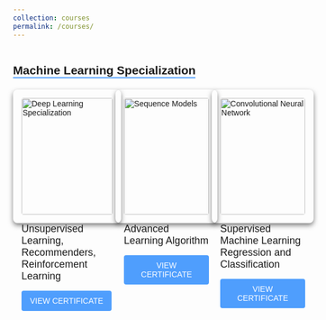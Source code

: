 ```yaml
---
collection: courses
permalink: /courses/
---
```


<html lang="en">
<head>
    <meta charset="UTF-8">
    <meta name="viewport" content="width=device-width, initial-scale=1.0">
    <style>
        body {
            font-family: Arial, sans-serif;
            padding: 20px;
        }
        h2 {
            border-bottom: 2px solid #4f9efd;
            display: inline-block;
            margin-bottom: 20px;
        }
        .certificate-container {
            display: grid;
            grid-template-columns: repeat(3, 1fr);
            gap: 20px;
        }
        .certificate-card {
            padding: 15px;
            border-radius: 8px;
            width: 100%;
            box-shadow: 0 4px 8px rgba(0, 0, 0, 0.5);
        }
        .certificate-card img {
            width: 100%;
            border-radius: 4px;
        }
        .certificate-title {
            font-size: 18px;
            margin: 15px 0;
        }
        .view-button {
            background-color: #4f9efd;
            color: white;
            padding: 10px 15px;
            border: none;
            border-radius: 4px;
            text-decoration: none;
            display: inline-block;
            text-align: center;
            transition: background-color 0.3s ease;
        }
        .view-button:hover {
            background-color: #3b7dd8;
        }
    </style>
</head>
<body>
    <h2>Machine Learning Specialization</h2>
    <div class="certificate-container">
        <div class="certificate-card">
            <img src="/mnt/data/image.png" alt="Deep Learning Specialization">
            <div class="certificate-title">Unsupervised Learning, Recommenders, Reinforcement Learning</div>
            <a href="https://example.com/certificate1" class="view-button" target="_blank">VIEW CERTIFICATE</a>
        </div>

<div class="certificate-card">
            <img src="/mnt/data/image.png" alt="Sequence Models">
            <div class="certificate-title">Advanced Learning Algorithm</div>
            <a href="https://example.com/certificate2" class="view-button" target="_blank">VIEW CERTIFICATE</a>
        </div>

 <div class="certificate-card">
            <img src="/mnt/data/image.png" alt="Convolutional Neural Network">
            <div class="certificate-title">Supervised Machine Learning Regression and Classification</div>
            <a href="https://example.com/certificate3" class="view-button" target="_blank">VIEW CERTIFICATE</a>
        </div>
    </div>
</body>
</html>
